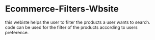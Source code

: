 # Ecommerce-Filters-Wbsite
this webiste helps the user to filter the products a user wants to search. code can be used for the filter of the products according to users preference.
